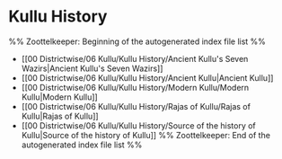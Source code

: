 # Kullu History
%% Zoottelkeeper: Beginning of the autogenerated index file list  %%
-  [[00 Districtwise/06 Kullu/Kullu History/Ancient Kullu's Seven Wazirs|Ancient Kullu's Seven Wazirs]]
-  [[00 Districtwise/06 Kullu/Kullu History/Ancient Kullu|Ancient Kullu]]
-  [[00 Districtwise/06 Kullu/Kullu History/Modern Kullu/Modern Kullu|Modern Kullu]]
-  [[00 Districtwise/06 Kullu/Kullu History/Rajas of Kullu/Rajas of Kullu|Rajas of Kullu]]
-  [[00 Districtwise/06 Kullu/Kullu History/Source of the history of Kullu|Source of the history of Kullu]]
%% Zoottelkeeper: End of the autogenerated index file list  %%

